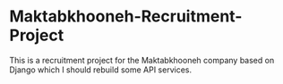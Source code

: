 # Maktabkhooneh-Recruitment-Project
This is a recruitment project for the Maktabkhooneh company based on Django which I should rebuild some API services.
